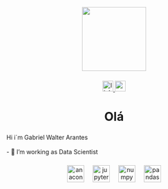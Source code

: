 <div align="center">
  <img height="150" src="https://camo.githubusercontent.com/9bdb35c3614631680444a4808123bc8f59e8b76e45cd885337264eed5adda7d8/68747470733a2f2f6d65646961342e67697068792e636f6d2f6d656469612f3249756455486449303735484c3032506b6b2f67697068792e6769663f6369643d65636630356534377777717737673861366f66356b3478326d3561317a666a7579726f6e386368727274307a76737a332665703d76315f676966735f736561726368267269643d67697068792e6769662663743d67"  />
</div>

###

<div align="center">
  <a href="https://www.linkedin.com/in/gabrielwalterarantes/" target="_blank">
    <img src="https://img.shields.io/static/v1?message=LinkedIn&logo=linkedin&label=&color=0077B5&logoColor=white&labelColor=&style=for-the-badge" height="25" alt="linkedin logo"  />
  </a>
  <a href="https://medium.com/@gabrielwalter003" target="_blank">
    <img src="https://img.shields.io/static/v1?message=Medium&logo=medium&label=&color=12100E&logoColor=white&labelColor=&style=for-the-badge" height="25" alt="medium logo"  />
  </a>
</div>

###

<h1 align="center">Olá</h1>

###

<p align="left">Hi i´m Gabriel Walter Arantes<br><br>- 🔭 I’m working as Data Scientist</p>

###

<div align="center">
  <img src="https://cdn.jsdelivr.net/gh/devicons/devicon/icons/anaconda/anaconda-original.svg" height="40" alt="anaconda logo"  />
  <img width="12" />
  <img src="https://cdn.jsdelivr.net/gh/devicons/devicon/icons/jupyter/jupyter-original.svg" height="40" alt="jupyter logo"  />
  <img width="12" />
  <img src="https://cdn.jsdelivr.net/gh/devicons/devicon/icons/numpy/numpy-original.svg" height="40" alt="numpy logo"  />
  <img width="12" />
  <img src="https://cdn.jsdelivr.net/gh/devicons/devicon/icons/pandas/pandas-original.svg" height="40" alt="pandas logo"  />
</div>

###
